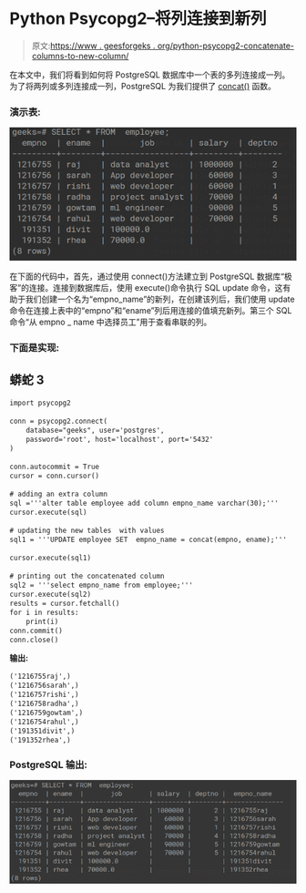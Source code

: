 # Python Psycopg2–将列连接到新列

> 原文:[https://www . geesforgeks . org/python-psycopg2-concatenate-columns-to-new-column/](https://www.geeksforgeeks.org/python-psycopg2-concatenate-columns-to-new-column/)

在本文中，我们将看到如何将 PostgreSQL 数据库中一个表的多列连接成一列。为了将两列或多列连接成一列，PostgreSQL 为我们提供了 [concat()](https://www.geeksforgeeks.org/concat-function-in-mysql/) 函数。

### 演示表:

![](img/3cd46bc66cd31a441b71c9ae252dc142.png)

在下面的代码中，首先，通过使用 connect()方法建立到 PostgreSQL 数据库“极客”的连接。连接到数据库后，使用 execute()命令执行 SQL update 命令，这有助于我们创建一个名为“empno_name”的新列，在创建该列后，我们使用 update 命令在连接上表中的“empno”和“ename”列后用连接的值填充新列。第三个 SQL 命令“从 empno _ name 中选择员工”用于查看串联的列。

### **下面是实现:**

## 蟒蛇 3

```
import psycopg2

conn = psycopg2.connect(
    database="geeks", user='postgres',
    password='root', host='localhost', port='5432'
)

conn.autocommit = True
cursor = conn.cursor()

# adding an extra column
sql ='''alter table employee add column empno_name varchar(30);'''
cursor.execute(sql)

# updating the new tables  with values
sql1 = '''UPDATE employee SET  empno_name = concat(empno, ename);'''

cursor.execute(sql1)

# printing out the concatenated column
sql2 = '''select empno_name from employee;'''
cursor.execute(sql2)
results = cursor.fetchall()
for i in results:
    print(i)
conn.commit()
conn.close()
```

**输出:**

```
('1216755raj',)
('1216756sarah',)
('1216757rishi',)
('1216758radha',)
('1216759gowtam',)
('1216754rahul',)
('191351divit',)
('191352rhea',)
```

### PostgreSQL 输出:

![](img/b2772a28a7dd46bfdf3895d6f5d33ef7.png)